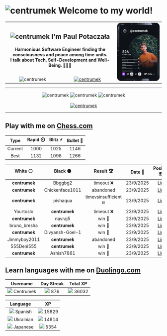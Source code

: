 <h1>
  <img
    src="https://emojis.slackmojis.com/emojis/images/1531849430/4246/blob-sunglasses.gif"
    width="30"
    alt="centrumek"
  />
  Welcome to my world!
</h1>

<table>
  <tbody>
    <tr>
      <td align="center" width="70%" colspan="2">
        <h2>
          <img
            src="https://raw.githubusercontent.com/MartinHeinz/MartinHeinz/master/wave.gif"
            width="30px"
            alt="centrumek"
          />
          I'm Paul Potaczała
        </h2>
        <h4>
          Harmonious Software Engineer finding the consciousness and peace among time units.
          <br/>
          I talk about Tech, Self-Development and Well-Being. 🌿🧘🚀
        </h4>
      </td>
      <td width="30%" rowspan="2">
        <a href="https://app.daily.dev/centrumek">
          <img
            src="./devcard.svg"
            alt="centrumek"
          />
        </a>
      </td>
    </tr>
    <tr align="center">
      <td>
        <img
          src="https://komarev.com/ghpvc/?username=centrumek&label=visitors&color=0e75b6&style=flat"
          alt="centrumek"
        >
      </td>
      <td>
        <a href="https://stackoverflow.com/users/14496012/centrumek">
          <img
            src="https://stackoverflow.com/users/flair/14496012.png?theme=dark"
            alt="centrumek"
          >
        </a>
      </td>
    </tr>
  </tbody>
</table>

---
<div align="center">
  <img 
    src="https://github-readme-stats.vercel.app/api?username=centrumek&show_icons=true&count_private=true&theme=dark&hide_border=true&hide=issues,contribs&bg_color=00000000"
    alt="centrumek"
  />
  <img
    src="https://github-readme-stats.vercel.app/api/top-langs/?username=centrumek&layout=compact&hide_border=true&theme=dark&bg_color=00000000&langs_count=6&exclude_repo=air-statistic-app"
    alt="centrumek"
  />
  <img 
    src="https://github-readme-streak-stats.herokuapp.com?user=centrumek&theme=dark&hide_border=true&background=FFFFFF00"
    alt="centrumek"
  />
  <br/>
  <br/>
  <a href="https://www.buymeacoffee.com/centrumek">
    <img
      src="https://cdn.buymeacoffee.com/buttons/v2/default-orange.png"
      height="50"
      width="210"
      alt="centrumek"
    />
  </a>
</div>

---

## Play with me on [Chess.com](https://www.chess.com/member/centrumek)

<div align="center">
<!--START_SECTION:chessStats-->
<!-- Automatically generated with https://github.com/Balastrong/chess-stats-action -->

| Type | Rapid ⏲️ | Blitz ⚡ | Bullet 🔫 |
|:---:|:---:|:---:|:---:|
| Current | 1000 | 1025 | 1146 |
| Best | 1132 | 1098 | 1266 |

| White ⚪ | Black ⚫ | Result 🏆 | Date 📅 | Position 🗺️ | Type 🕕 |
|:---:|:---:|:---:|:---:|:---:|:---:|
| **centrumek** | Bbggbg2 | timeout ❌ | 23/9/2025 | <a href="http://www.ee.unb.ca/cgi-bin/tervo/fen.pl?select=6R1/5k2/5b2/2B1pN2/2n1P3/5N1P/6P1/6K1 w - - 7 58">Link</a> | Blitz |
| **centrumek** | Chickenface1011 | abandoned  | 23/9/2025 | <a href="http://www.ee.unb.ca/cgi-bin/tervo/fen.pl?select=3r1rk1/ppq2ppp/4p3/8/4p3/P1N3P1/1PP4P/5Q1K w - - 0 21">Link</a> | Blitz |
| **centrumek** | pishaqua | timevsinsufficient ⏸️ | 23/9/2025 | <a href="http://www.ee.unb.ca/cgi-bin/tervo/fen.pl?select=8/8/7r/8/8/6kp/8/6K1 b - - 3 75">Link</a> | Blitz |
| Yourtoslo | **centrumek** | timeout ❌ | 23/9/2025 | <a href="http://www.ee.unb.ca/cgi-bin/tervo/fen.pl?select=8/1Pb1Q3/K7/2k5/8/8/8/8 b - - 4 63">Link</a> | Blitz |
| **centrumek** | navraj5 | win 🥇 | 23/9/2025 | <a href="http://www.ee.unb.ca/cgi-bin/tervo/fen.pl?select=1k4R1/2p5/Q7/Pp6/2p5/2K2P2/3R4/6N1 b - - 6 49">Link</a> | Blitz |
| bruno_bresha | **centrumek** | win 🥇 | 23/9/2025 | <a href="http://www.ee.unb.ca/cgi-bin/tervo/fen.pl?select=8/3knQR1/p3r3/P3q1p1/4p3/1N2PpPP/3P1P1K/8 w - - 4 36">Link</a> | Blitz |
| **centrumek** | Divyansh-Goel-1 | win 🥇 | 23/9/2025 | <a href="http://www.ee.unb.ca/cgi-bin/tervo/fen.pl?select=8/6pp/8/k1pp4/2b1p1P1/2K1P2P/8/3B4 b - - 13 49">Link</a> | Blitz |
| Jimmyboy2011 | **centrumek** | abandoned  | 23/9/2025 | <a href="http://www.ee.unb.ca/cgi-bin/tervo/fen.pl?select=7k/Q1B3pp/1p1p2p1/1B2p3/1P2P1n1/3P2P1/P1P1K3/R6R b - - 0 22">Link</a> | Blitz |
| 555Deni555 | **centrumek** | win 🥇 | 23/9/2025 | <a href="http://www.ee.unb.ca/cgi-bin/tervo/fen.pl?select=5b1k/8/7p/6p1/1P6/P4pPq/5P2/4R1K1 w - - 0 36">Link</a> | Blitz |
| **centrumek** | Ashish7861 | win 🥇 | 23/9/2025 | <a href="http://www.ee.unb.ca/cgi-bin/tervo/fen.pl?select=5rk1/pr2qppp/2p5/pP6/P7/1QP2P2/5P1P/2KR3R b - - 0 20">Link</a> | Blitz |

<!--END_SECTION:chessStats-->
</div>

## Learn languages with me on [Duolingo.com](https://www.duolingo.com/profile/Centrumek)

<div align="center">
<!--START_SECTION:duolingoStats-->
<!-- Automatically generated with https://github.com/centrumek/duolingo-readme-stats-->

| Username | Day Streak | Total XP |
|:---:|:---:|:---:|
| <img src="https://raw.githubusercontent.com/centrumek/duolingo-readme-stats/main/assets/duolingo.png" height="12"> Centrumek | <img src="https://raw.githubusercontent.com/centrumek/duolingo-readme-stats/main/assets/streakactive.svg" height="12"> 876 | <img src="https://raw.githubusercontent.com/centrumek/duolingo-readme-stats/main/assets/xp.svg" height="12"> 36032 |

| Language | XP |
|:---:|:---:|
| <img src="https://raw.githubusercontent.com/centrumek/duolingo-readme-stats/main/assets/langs/spanish.svg" height="12"> Spanish | <img src="https://raw.githubusercontent.com/centrumek/duolingo-readme-stats/main/assets/xp.svg" height="12"> 15829 |
| <img src="https://raw.githubusercontent.com/centrumek/duolingo-readme-stats/main/assets/langs/ukrainian.svg" height="12"> Ukrainian | <img src="https://raw.githubusercontent.com/centrumek/duolingo-readme-stats/main/assets/xp.svg" height="12"> 14814 |
| <img src="https://raw.githubusercontent.com/centrumek/duolingo-readme-stats/main/assets/langs/japanese.svg" height="12"> Japanese | <img src="https://raw.githubusercontent.com/centrumek/duolingo-readme-stats/main/assets/xp.svg" height="12"> 5354 |

<!--END_SECTION:duolingoStats-->
</div>
<!--
**centrumek/centrumek** is a ✨ _special_ ✨ repository because its `README.md` (this file) appears on your GitHub profile.

Here are some ideas to get you started:

- 🔭 I’m currently working on ...
- 🌱 I’m currently learning ...
- 👯 I’m looking to collaborate on ...
- 🤔 I’m looking for help with ...
- 💬 Ask me about ...
- 📫 How to reach me: ...
- 😄 Pronouns: ...
- ⚡ Fun fact: ...
-->

